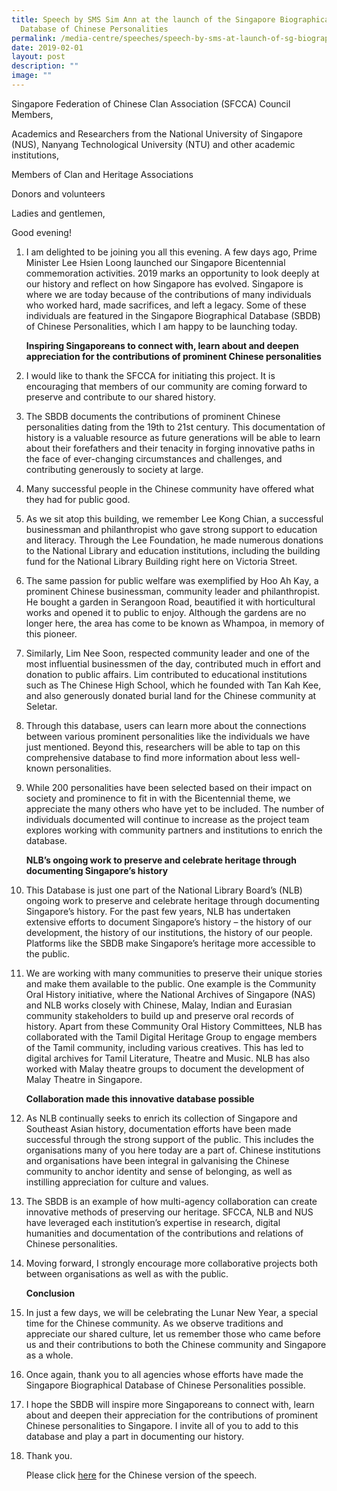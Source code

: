 ```yaml
---
title: Speech by SMS Sim Ann at the launch of the Singapore Biographical
  Database of Chinese Personalities
permalink: /media-centre/speeches/speech-by-sms-at-launch-of-sg-biographical-database-of-chinese-personalities/
date: 2019-02-01
layout: post
description: ""
image: ""
---
```

Singapore Federation of Chinese Clan Association (SFCCA) Council Members,  
  
Academics and Researchers from the National University of Singapore (NUS), Nanyang Technological University (NTU) and other academic institutions,  
  
Members of Clan and Heritage Associations  
  
Donors and volunteers  
  
Ladies and gentlemen,  
  
Good evening!   

1. I am delighted to be joining you all this evening. A few days ago, Prime Minister Lee Hsien Loong launched our Singapore Bicentennial commemoration activities. 2019 marks an opportunity to look deeply at our history and reflect on how Singapore has evolved. Singapore is where we are today because of the contributions of many individuals who worked hard, made sacrifices, and left a legacy. Some of these individuals are featured in the Singapore Biographical Database (SBDB) of Chinese Personalities, which I am happy to be launching today.  
  
    **Inspiring Singaporeans to connect with, learn about and deepen appreciation for the contributions of prominent Chinese personalities**  
  
2. I would like to thank the SFCCA for initiating this project. It is encouraging that members of our community are coming forward to preserve and contribute to our shared history.  
  
3. The SBDB documents the contributions of prominent Chinese personalities dating from the 19th to 21st century. This documentation of history is a valuable resource as future generations will be able to learn about their forefathers and their tenacity in forging innovative paths in the face of ever-changing circumstances and challenges, and contributing generously to society at large.  
  
4. Many successful people in the Chinese community have offered what they had for public good.  
  
5. As we sit atop this building, we remember Lee Kong Chian, a successful businessman and philanthropist who gave strong support to education and literacy. Through the Lee Foundation, he made numerous donations to the National Library and education institutions, including the building fund for the National Library Building right here on Victoria Street.  
  
6. The same passion for public welfare was exemplified by Hoo Ah Kay, a prominent Chinese businessman, community leader and philanthropist. He bought a garden in Serangoon Road, beautified it with horticultural works and opened it to public to enjoy. Although the gardens are no longer here, the area has come to be known as Whampoa, in memory of this pioneer.  
  
7. Similarly, Lim Nee Soon, respected community leader and one of the most influential businessmen of the day, contributed much in effort and donation to public affairs. Lim contributed to educational institutions such as The Chinese High School, which he founded with Tan Kah Kee, and also generously donated burial land for the Chinese community at Seletar.  
  
8. Through this database, users can learn more about the connections between various prominent personalities like the individuals we have just mentioned. Beyond this, researchers will be able to tap on this comprehensive database to find more information about less well-known personalities.  
  
9. While 200 personalities have been selected based on their impact on society and prominence to fit in with the Bicentennial theme, we appreciate the many others who have yet to be included. The number of individuals documented will continue to increase as the project team explores working with community partners and institutions to enrich the database.  
  
     **NLB’s ongoing work to preserve and celebrate heritage through documenting Singapore’s history**  
  
10. This Database is just one part of the National Library Board’s (NLB) ongoing work to preserve and celebrate heritage through documenting Singapore’s history. For the past few years, NLB has undertaken extensive efforts to document Singapore’s history – the history of our development, the history of our institutions, the history of our people. Platforms like the SBDB make Singapore’s heritage more accessible to the public.  
  
11. We are working with many communities to preserve their unique stories and make them available to the public. One example is the Community Oral History initiative, where the National Archives of Singapore (NAS) and NLB works closely with Chinese, Malay, Indian and Eurasian community stakeholders to build up and preserve oral records of history. Apart from these Community Oral History Committees, NLB has collaborated with the Tamil Digital Heritage Group to engage members of the Tamil community, including various creatives. This has led to digital archives for Tamil Literature, Theatre and Music. NLB has also worked with Malay theatre groups to document the development of Malay Theatre in Singapore.   
  
    **Collaboration made this innovative database possible**  
  
12. As NLB continually seeks to enrich its collection of Singapore and Southeast Asian history, documentation efforts have been made successful through the strong support of the public. This includes the organisations many of you here today are a part of. Chinese institutions and organisations have been integral in galvanising the Chinese community to anchor identity and sense of belonging, as well as instilling appreciation for culture and values.  
  
13. The SBDB is an example of how multi-agency collaboration can create innovative methods of preserving our heritage. SFCCA, NLB and NUS have leveraged each institution’s expertise in research, digital humanities and documentation of the contributions and relations of Chinese personalities.
  
14. Moving forward, I strongly encourage more collaborative projects both between organisations as well as with the public.  
  
    **Conclusion**  
  
15. In just a few days, we will be celebrating the Lunar New Year, a special time for the Chinese community. As we observe traditions and appreciate our shared culture, let us remember those who came before us and their contributions to both the Chinese community and Singapore as a whole.  
  
16. Once again, thank you to all agencies whose efforts have made the Singapore Biographical Database of Chinese Personalities possible.  
  
17. I hope the SBDB will inspire more Singaporeans to connect with, learn about and deepen their appreciation for the contributions of prominent Chinese personalities to Singapore. I invite all of you to add to this database and play a part in documenting our history.  
  
18. Thank you.

    Please click [here](/files/Speeches%202019/chinese%20version%20of%20speech%20at%20the%20launch%20of%20the%20singapore%20biographical%20database.pdf) for the Chinese version of the speech.